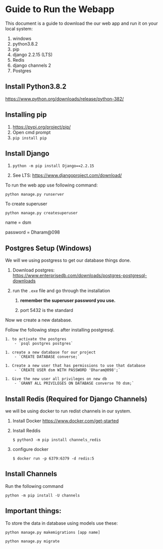 # Guide to Run the Webapp 

This document is a guide to download the our web app and run it on your local system:
1. windows
1. python3.8.2
1. pip
1. django 2.2.15 (LTS)
1. Redis
1. django channels 2
1. Postgres

## Install Python3.8.2

 https://www.python.org/downloads/release/python-382/

## Installing pip

1. https://pypi.org/project/pip/
1. Open cmd prompt
1. `pip install pip`

## Install Django


1. `python -m pip install Django==2.2.15`

2. See LTS: https://www.djangoproject.com/download/

To run the web app use following command:

`python manage.py runserver`

To create superuser

`python manage.py createsuperuser`

name = dsm

password = Dharam@098

## Postgres Setup (Windows)

We will we using postgress to get our database things done.

1. Download postgres:
 https://www.enterprisedb.com/downloads/postgres-postgresql-downloads
	
1. run the `.exe` file and go through the installation
	
    1. **remember the superuser password you use.** 
	
    1. port 5432 is the standard


Now we create a new database.

Follow the following steps after installing postgresql. 
	
	1. to activate the postgres 
		- `psql postgres postgres` 

	1. create a new database for our project
		- `CREATE DATABASE converse;`

	1. Create a new user that has permissions to use that database
		- `CREATE USER dsm WITH PASSWORD 'Dharam@098';`
		
	1. Give the new user all privileges on new db
		- `GRANT ALL PRIVILEGES ON DATABASE converse TO dsm;`


## Install Redis (Required for Django Channels)

we will be using docker to run redist channels in our system.

1. Install Docker
https://www.docker.com/get-started

2. Install Reddis
    
    `$ python3 -m pip install channels_redis`

3. configure docker

    `$ docker run -p 6379:6379 -d redis:5`

## Install Channels 
 
 Run the following command

 `python -m pip install -U channels`
 

## Important things:

To store the data in database using models use these:

`python manage.py makemigrations [app name]`

`python manage.py migrate`
